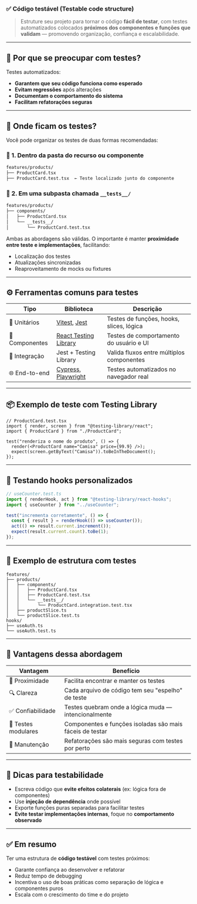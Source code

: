 
### ✅ Código testável (Testable code structure)

> Estruture seu projeto para tornar o código **fácil de testar**, com testes automatizados colocados **próximos dos componentes e funções que validam** — promovendo organização, confiança e escalabilidade.

---

## 🧠 Por que se preocupar com testes?

Testes automatizados:

* **Garantem que seu código funciona como esperado**
* **Evitam regressões** após alterações
* **Documentam o comportamento do sistema**
* **Facilitam refatorações seguras**

---

## 🧪 Onde ficam os testes?

Você pode organizar os testes de duas formas recomendadas:

### 🔹 1. **Dentro da pasta do recurso ou componente**

```bash
features/products/
├── ProductCard.tsx
├── ProductCard.test.tsx  ← Teste localizado junto do componente
```

### 🔹 2. **Em uma subpasta chamada `__tests__/`**

```bash
features/products/
├── components/
│   ├── ProductCard.tsx
│   └── __tests__/
│       └── ProductCard.test.tsx
```

Ambas as abordagens são válidas. O importante é manter **proximidade entre teste e implementações**, facilitando:

* Localização dos testes
* Atualizações sincronizadas
* Reaproveitamento de mocks ou fixtures

---

## ⚙️ Ferramentas comuns para testes

| Tipo           | Biblioteca                                                                             | Descrição                                 |
| -------------- | -------------------------------------------------------------------------------------- | ----------------------------------------- |
| 🧪 Unitários   | [Vitest](https://vitest.dev/), [Jest](https://jestjs.io/)                              | Testes de funções, hooks, slices, lógica  |
| 🧩 Componentes | [React Testing Library](https://testing-library.com/docs/react-testing-library/intro/) | Testes de comportamento do usuário e UI   |
| 🔗 Integração  | Jest + Testing Library                                                                 | Valida fluxos entre múltiplos componentes |
| 🌐 End-to-end  | [Cypress](https://www.cypress.io/), [Playwright](https://playwright.dev/)              | Testes automatizados no navegador real    |

---

## 📦 Exemplo de teste com Testing Library

```tsx
// ProductCard.test.tsx
import { render, screen } from "@testing-library/react";
import { ProductCard } from "./ProductCard";

test("renderiza o nome do produto", () => {
  render(<ProductCard name="Camisa" price={99.9} />);
  expect(screen.getByText("Camisa")).toBeInTheDocument();
});
```

---

## 📄 Testando hooks personalizados

```ts
// useCounter.test.ts
import { renderHook, act } from "@testing-library/react-hooks";
import { useCounter } from "../useCounter";

test("incrementa corretamente", () => {
  const { result } = renderHook(() => useCounter());
  act(() => result.current.increment());
  expect(result.current.count).toBe(1);
});
```

---

## 📁 Exemplo de estrutura com testes

```
features/
├── products/
│   ├── components/
│   │   ├── ProductCard.tsx
│   │   ├── ProductCard.test.tsx
│   │   └── __tests__/
│   │       └── ProductCard.integration.test.tsx
│   ├── productSlice.ts
│   └── productSlice.test.ts
hooks/
├── useAuth.ts
└── useAuth.test.ts
```

---

## 🚀 Vantagens dessa abordagem

| Vantagem            | Benefício                                                |
| ------------------- | -------------------------------------------------------- |
| 📍 Proximidade      | Facilita encontrar e manter os testes                    |
| 🔍 Clareza          | Cada arquivo de código tem seu "espelho" de teste        |
| ✅ Confiabilidade    | Testes quebram onde a lógica muda — intencionalmente     |
| 🧪 Testes modulares | Componentes e funções isoladas são mais fáceis de testar |
| 🧼 Manutenção       | Refatorações são mais seguras com testes por perto       |

---

## 📌 Dicas para testabilidade

* Escreva código que **evite efeitos colaterais** (ex: lógica fora de componentes)
* Use **injeção de dependência** onde possível
* Exporte funções puras separadas para facilitar testes
* **Evite testar implementações internas**, foque no **comportamento observado**

---

## ✅ Em resumo

Ter uma estrutura de **código testável** com testes próximos:

* Garante confiança ao desenvolver e refatorar
* Reduz tempo de debugging
* Incentiva o uso de boas práticas como separação de lógica e componentes puros
* Escala com o crescimento do time e do projeto